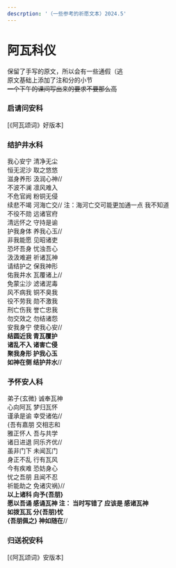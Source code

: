 ```yaml
---
descrption: '（一些参考的祈愿文本）2024.5'
---
```


# 阿瓦科仪
保留了手写的原文，所以会有一些通假（逃\
原文基础上添加了注和分的小节\
~~一个下午的课间写出来的要求不要那么高~~
### 启请问安科
[《阿瓦颂词》好版本]
### 结护井水科
我心安宁 清净无尘\
恒无泥沙 取之悠悠\
滋身养形 汲润心神//\
不波不澜 凛风难入\
不危官阙 粉铜无侵\
续悲不竭 河海亡交// 注：海河亡交可能更加通一点 我不知道\
不役不勋 远诸官府\
清远怀之 守持是谕\
护我身体 养我心玉//\
非我能愿 见昭诸吏\
恐坏吾身 忧浊吾心\
汲汲难避 祈诸瓦神\
请结护之 保我神形\
佑我井水 瓦覆诸上//\
免蒙尘沙 滤诸泥毒\
风不病我 铜不臭我\
役不劳我 勋不激我\
刑亡伤我 誉亡忠我\
勿交效之 勿结诸怨\
安我身宁 使我心安//\
**结圆近我 青瓦覆护\
诸乱不入 诸害亡侵\
聚我身形 护我心玉\
如神在侧 结护井水**//
### 予怀安人科
弟子{玄微} 诚奉瓦神\
心向阿瓦 梦归瓦怀\
谨承是谕 幸受诸佑//\
{吾有嘉朋 交相志和\
雅正怀人 吾与共学\
诸日进退 同乐齐优//\
虽非门下 未闻瓦门\
身正不乱 行有瓦风\
今有疾难 恐妨身心\
忧之吾朋 且闻不忍\
祈能助之 免诸灾祸}//\
**以上诸科 向予{吾朋}\
愿以吾诵 感诵瓦神 注： 当时写错了 应该是 感诸瓦神\
如拨瓦瓦 分{吾朋}忧\
{吾朋佩之} 神如随在**//
### 归送祝安科
[《阿瓦颂词》安版本]
